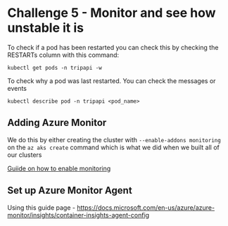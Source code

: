 # Challenge 5 - Monitor and see how unstable it is

To check if a pod has been restarted you can check this by checking the RESTARTs column with this command:

`kubectl get pods -n tripapi -w`

To check why a pod was last restarted. You can check the messages or events

`kubectl describe pod -n tripapi <pod_name>`

## Adding Azure Monitor

We do this by either creating the cluster with `--enable-addons monitoring` on the `az aks create` command which is what we did when we built all of our clusters

[Guiide on how to enable monitoring](https://docs.microsoft.com/en-us/azure/azure-monitor/insights/container-insights-onboard)

## Set up Azure Monitor Agent

Using this guide page - https://docs.microsoft.com/en-us/azure/azure-monitor/insights/container-insights-agent-config


